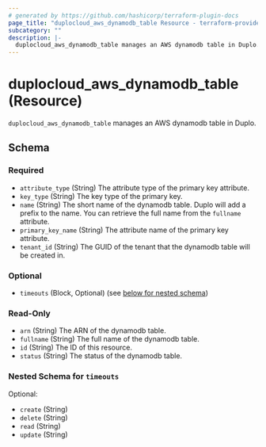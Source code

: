 ```yaml
---
# generated by https://github.com/hashicorp/terraform-plugin-docs
page_title: "duplocloud_aws_dynamodb_table Resource - terraform-provider-duplocloud"
subcategory: ""
description: |-
  duplocloud_aws_dynamodb_table manages an AWS dynamodb table in Duplo.
---
```


# duplocloud_aws_dynamodb_table (Resource)

`duplocloud_aws_dynamodb_table` manages an AWS dynamodb table in Duplo.



<!-- schema generated by tfplugindocs -->
## Schema

### Required

- `attribute_type` (String) The attribute type of the primary key attribute.
- `key_type` (String) The key type of the primary key.
- `name` (String) The short name of the dynamodb table.  Duplo will add a prefix to the name.  You can retrieve the full name from the `fullname` attribute.
- `primary_key_name` (String) The attribute name of the primary key attribute.
- `tenant_id` (String) The GUID of the tenant that the dynamodb table will be created in.

### Optional

- `timeouts` (Block, Optional) (see [below for nested schema](#nestedblock--timeouts))

### Read-Only

- `arn` (String) The ARN of the dynamodb table.
- `fullname` (String) The full name of the dynamodb table.
- `id` (String) The ID of this resource.
- `status` (String) The status of the dynamodb table.

<a id="nestedblock--timeouts"></a>
### Nested Schema for `timeouts`

Optional:

- `create` (String)
- `delete` (String)
- `read` (String)
- `update` (String)
